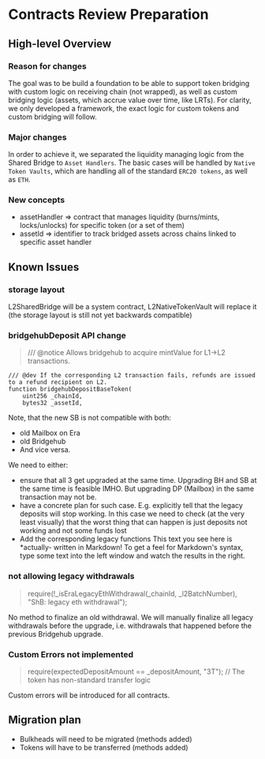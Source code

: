 # Contracts Review Preparation

## High-level Overview

### Reason for changes

The goal was to be build a foundation to be able to support token bridging with custom logic on receiving chain (not wrapped), as well as custom bridging logic (assets, which accrue value over time, like LRTs).
For clarity, we only developed a framework, the exact logic for custom tokens and custom bridging will follow.

### Major changes

In order to achieve it, we separated the liquidity managing logic from the Shared Bridge to `Asset Handlers`. The basic cases will be handled by `Native Token Vaults`, which are handling all of the standard `ERC20 tokens`, as well as `ETH`.

### New concepts

- assetHandler => contract that manages liquidity (burns/mints, locks/unlocks) for specific token (or a set of them)
- assetId => identifier to track bridged assets across chains linked to specific asset handler

## Known Issues

### storage layout

L2SharedBridge will be a system contract, L2NativeTokenVault will replace it (the storage layout is still not yet backwards compatible)

### bridgehubDeposit API change

> /// @notice Allows bridgehub to acquire mintValue for L1->L2 transactions.

    /// @dev If the corresponding L2 transaction fails, refunds are issued to a refund recipient on L2.
    function bridgehubDepositBaseToken(
        uint256 _chainId,
        bytes32 _assetId,

Note, that the new SB is not compatible with both:

- old Mailbox on Era
- old Bridgehub
- And vice versa.

We need to either:

- ensure that all 3 get upgraded at the same time. Upgrading BH and SB at the same time is feasible IMHO. But upgrading DP (Mailbox) in the same transaction may not be.
- have a concrete plan for such case. E.g. explicitly tell that the legacy deposits will stop working. In this case we need to check (at the very least visually) that the worst thing that can happen is just deposits not working and not some funds lost
- Add the corresponding legacy functions
  This text you see here is \*actually- written in Markdown! To get a feel
  for Markdown's syntax, type some text into the left window and
  watch the results in the right.

### not allowing legacy withdrawals

> require(!\_isEraLegacyEthWithdrawal(\_chainId, \_l2BatchNumber), "ShB: legacy eth withdrawal");

No method to finalize an old withdrawal.
We will manually finalize all legacy withdrawals before the upgrade, i.e. withdrawals that happened before the previous Bridgehub upgrade.

### Custom Errors not implemented

> require(expectedDepositAmount == \_depositAmount, "3T"); // The token has non-standard transfer logic

Custom errors will be introduced for all contracts.

## Migration plan

- Bulkheads will need to be migrated (methods added)
- Tokens will have to be transferred (methods added)
